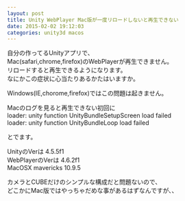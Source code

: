 ```yaml
---
layout: post
title: Unity WebPlayer Mac版が一度リロードしないと再生できない
date: 2015-02-02 19:12:03
categories: unity3d macos
---
```

<!-- {% raw %} -->
<p>自分の作ってるUnityアプリで、<br>
Mac(safari,chrome,firefox)のWebPlayerが再生できません。<br>
リロードすると再生できるようになります。<br>
なにかこの症状に心当たりあるかたはいますか。</p>

<p>Windows(IE,chorome,firefox)ではこの問題は起きません。</p>

<p>Macのログを見ると再生できない初回に<br>
loader: unity function UnityBundleSetupScreen load failed<br>
loader: unity function UnityBundleLoop load failed</p>

<p>とでます。</p>

<p>UnityのVerは 4.5.5f1<br>
WebPlayerのVerは 4.6.2f1<br>
MacOSX mavericks 10.9.5</p>

<p>カメラとCUBEだけのシンプルな構成だと問題ないので、<br>
どこかにMac版ではやっちゃだめな事があるはずなんですが、、</p>
<!-- {% endraw %} -->
